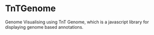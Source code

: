 # TnTGenome
Genome Visualising using TnT Genome, which is a javascript library for displaying genome based annotations.
